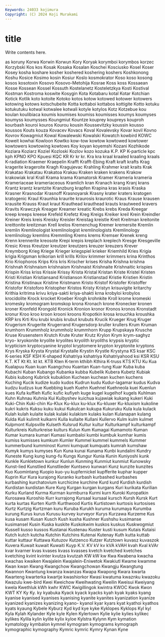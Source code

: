 ```yaml
---
Keywords: 24033 kojimura
Copyright: (C) 2024 Koji Murakami
---
```


# title

Write contents here.



as koruny
Korwa Korwin Korwun Kory Koryak korymboi korymbos korzec Korzybski Kos
kos Kosak Kosaka Kosalan Koschei Kosciusko Kosel Koser Kosey kosha
koshare kosher koshered koshering koshers Koshkonong Koshu Kosice Kosimo kosin
Kosiur Koslo kosmokrator Koso koso kosong kosos kosotoxin Kosovo Kosovo-Metohija
Kosrae Koss koss Kossaean Kosse Kossean Kossel Kossuth Kostelanetz Kosteletzkya
Kosti Kostival Kostman Kostroma koswite Kosygin Kota Kotabaru kotal Kotar
Kotchian Kotick Kotlik koto kotoite Kotoko kotos kotow kotowed kotower
kotowers kotowing kotows kotschubeite Kotta kottaboi kottabos kottigite Kotto kotuku
kotukutuku kotwal kotwalee kotwali kotyle kotylos Kotz Kotzebue kou koulan
koulibiaca koumis koumises koumiss koumisses koumys koumyses koumyss koumysses Koungmiut
Kountze kouprey koupreys kouproh kourbash kouroi kouros Kourou kousin Koussevitzky
koussin kousso koussos Kouts kouza Kovacev Kovacs Koval Kovalevsky Kovar
kovil Kovno Kovrov Kowagmiut Kowal Kowalewski Kowalski Kowatch kowbird KOWC
Koweit kowhai Kowloon Kowtko kow-tow kowtow kowtowed kowtower kowtowers kowtowing
kowtows Koy koyan koyemshi Kozani Kozhikode Koziara Koziarz Koziel Kozloski
Kozlov kozo kozuka K.P. KP K-particle kpc kph KPNO KPO
Kpuesi KQC KR Kr kr kr. Kra kra kraal kraaled
kraaling kraals K-radiation Kraemer Kraepelin Krafft Krafft-Ebing Kraft kraft krafts
Krag kragerite krageroite Kragh Kragujevac Krahling Krahmer krait kraits Krak
Krakatao Krakatau Krakatoa Krakau Kraken kraken krakens Krakow krakowiak kral
Krall Krama krama Kramatorsk Kramer Krameria krameria Krameriaceae krameriaceous Kramlich
kran Kranach krang Kranj krans Krantz krantz krantzite Kranzburg krapfen
Krapina kras krasis Kraska Krasner Krasnodar Krasnoff Krasnoyarsk Krasny krater
kraters kratogen kratogenic Kraul Kraunhia kraurite kraurosis kraurotic Kraus Krause
krausen krausite Krauss Kraut kraut Krauthead krauthead krauts krautweed kravers
Kravits Krawczyk Kreager Kreamer kreatic Krebs krebs Kreda Kreegar kreep
kreeps kreese Krefeld Krefetz Kreg Kreigs Kreiker kreil Krein Kreindler
Kreiner Kreis kreis Kreisky Kreisler Kreistag kreistle Kreit Kreitman kreitonite
kreittonite kreitzman Krell krelos Kremenchug Kremer kremersite Kremlin kremlin Kremlinologist
kremlinologist kremlinologists Kremlinology kremlinology kremlins Kremmling Krems krems Kremser Krenek
kreng Krenn krennerite kreosote Krepi krepis kreplach kreplech Kresge Kresgeville
Kresic Kress Kreutzer kreutzer kreutzers kreuzer kreuzers Krever Kreymborg Krieg
Kriege Krieger kriegspiel krieker Kriemhild Kries Krigia krigia Krigsman krikorian
krill krills Krilov krimmer krimmers krina Krinthos Krio Kriophoros Krips
Kris kris Krischer krises Krisha Krishna krishna Krishnah Krishnaism krishnaism
Krishnaist Krishnaite Krishnaitic krispies Krispin Kriss kriss Krissie Krissy Krista
Kristal Kristan Kriste Kristel Kristen Kristi Kristian Kristiansand Kristianson Kristianstad
Kristie Kristien Kristin Kristina Kristinaux Kristine Kristmann Kristo Kristof Kristofer
Kristoffer Kristofor Kristoforo Kristopher Kristos Kristy Kristyn krisuvigite kritarchy Krithia
kritrima krivu kriya-sakti kriya-shakti krna krobyloi krobylos krocidolite Krock krocket
Kroeber Krogh krohnkite Kroll krome kromeski kromesky kromogram kromskop krona
Kronach krone Kronecker kronen kroner Kronfeld Krongold Kronick Kronion kronor
Kronos kronos Kronstadt kronur Kroo kroo kroon krooni kroons Kropotkin
krosa krouchka kroushka KRP krs Krti Kru krubi krubis krubut
krubuts Krucik Krueger Krug Kruger Krugerism Krugerite Krugerrand Krugersdorp kruller
krullers Krum Kruman krumhorn Krummholz krummholz krummhorn Krupp Krupskaya Krusche
Kruse Krusenstern Krutch Krute Kruter Krutz Krylon Krym krym-saghyz kryo-
kryokonite kryolite kryolites kryolith kryoliths krypsis kryptic krypticism kryptocyanine kryptol
kryptomere krypton kryptonite kryptons Krys Kryska Krysta Krystal Krystalle Krystin
Krystle Krystyna KS ksar KSC K-series KSF KSH K-shaped Kshatriya
kshatriya Kshatriyahood ksi KSR KSU K.T. KT Kt Kt. kt
kt. KTB Kten K-term kthibh Kthira K-truss KTS KTU Ku
Kua Kualapuu Kuan kuan Kuangchou Kuantan Kuan-tung Kuar Kuba kuba
Kubachi Kuban Kubango Kubanka kubba Kubelik Kubera Kubetz Kubiak Kubis
kubong Kubrick kubuklion Kuchean kuchean kuchen kuchens Kuching Kucik kudize
kudo kudos Kudrun kudu Kudur-lagamar kudus Kudva kudzu kudzus kue
Kuebbing kueh Kuehn Kuehnel Kuehneola kuei Kuenlun kues Kufa kuffieh
Kufic kufic kufiyeh kuge kugel kugelhof kugels Kuhlman Kuhn Kuhnau
Kuhnia Kui Kuibyshev kuichua kujawiak kukang kukeri Kuki Kuki-Chin Kuki-chin
Ku-Klux Ku-klux ku-klux Ku-kluxer Ku-kluxism kukoline kukri kukris Kuksu kuku
kukui Kukulcan kukupa Kukuruku Kula kula kulack Kulah kulah kulaite
kulak kulaki kulakism kulaks kulan Kulanapan kulang Kulda Kuli kulimit
kulkarni Kulla kullaite Kullani Kullervo Kulm kulm kulmet Kulpmont Kulpsville
Kulseth Kulsrud Kultur kultur Kulturkampf kulturkampf Kulturkreis Kulturkreise kulturs Kulun
Kum Kumagai Kumamoto Kuman Kumar kumara kumari Kumasi kumbaloi kumbi
kumbuk kumhar kumis kumiss kumisses kumkum Kumler Kummel kummel kummels
Kummer kummerbund kumminost Kumni kumquat kumquats kumrah kumshaw Kumyk kumys
kumyses Kun Kuna kunai Kunama Kunbi kundalini Kundry Kuneste Kung
kung kung-fu Kungs Kungur Kunia Kunin Kuniyoshi kunk Kunkle Kunkletown
kunkur Kunlun Kunming Kunmiut kunmiut Kunowsky Kunst-lied Kunstlied Kunstlieder Kuntsevo
kunwari Kunz kunzite kunzites Kuo Kuomintang Kuopio kuo-yu kupfernickel kupfferite
kuphar kupper Kuprin Kur Kura kurajong Kuranko kurbash kurbashed kurbashes
kurbashing kurchatovium kurchicine kurchine Kurd kurd Kurdish kurdish Kurdistan kurdistan
Kure Kurg Kurgan kurgan kurgans Kuri kurikata Kurilian Kurku Kurland
Kurma Kurman kurmburra Kurmi kurn Kuroki Kuropatkin Kurosawa Kuroshio Kurr
kurrajong Kursaal kursaal kursch Kursh Kursk Kurt kurta kurtas Kurten
Kurth Kurthwood Kurtis Kurtistown kurtosis kurtosises Kurtz Kurtzig Kurtzman kuru
Kuruba Kurukh kuruma kurumaya Kurumba kurung Kurus kurus Kurusu kurvey
kurveyor Kurys Kurzawa Kurzeme Kus kusa kusam Kusan Kusch Kush
kusha Kushner Kushshu kusimanse kusimansel Kusin Kuska kuskite Kuskokwim kuskos
kuskus Kuskwogmiut Kussell kusso kussos Kustanai Kustenau Kuster kusti kusum
Kutais Kutaisi Kutch kutch kutcha Kutchin Kutchins Kutenai Kutenay Kuth
kutta kuttab kuttar kuttaur Kuttawa Kutuzov Kutzenco Kutzer Kutztown kuvasz
kuvaszok Kuvera Kuwait kuwait Kuwaiti Kuyp K.V. KV kV kv
kVA kVAH kvah Kval kVAr kvar kvarner kvas kvases kvass
kvasses kvetch kvetched kvetches kvetching kvint kvinter kvutza kvutzah KW
kW kw Kwa Kwabena kwacha kwachas kwaiken Kwajalein Kwajalein-Eniwetok Kwakiutl
Kwame kwamme Kwan kwan Kwang Kwangchow Kwangchowan Kwangju Kwangtung Kwannon
Kwantung kwanza kwanzas Kwapa Kwapong Kwara kwarta Kwarteng kwarterka kwartje
kwashiorkor Kwasi kwatuma kwaznku kwazoku Kwazulu kwe-bird Kwei Kweichow Kweihwating
Kweilin Kweisui Kweiyang kwela Kwethluk kWh kwhr KWIC Kwigillingok kwintra
KWOC Kwok Kwon KWT KY Ky Ky. ky kyabuka Kyack
kyack kyacks kyah kyak kyaks kyang kyanise kyanised kyanises kyanising
kyanite kyanites kyanization kyanize kyanized kyanizes kyanizing kyano- kyanol kyar
kyars kyat kyathoi kyathos kyats kyaung Kybele Kyburz Kyd kyd
kye kyke Kyklopes Kyklops Kyl kyl Kyla Kylah Kylander Kyle
kyle Kylen Kylertown Kylie kylie kylies kylikec kylikes Kylila kylin
kylite kylix kyloe Kylstra Kylynn Kym kymation kymatology kymbalon kymnel
kymogram kymograms kymograph kymographic kymography Kymric kymric Kymry Kynan Kyne
